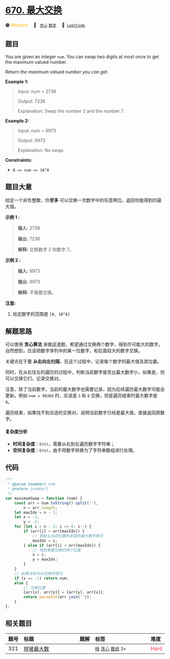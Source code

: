 # [670. 最大交换](https://leetcode.com/problems/maximum-swap)

🟠 <font color=#ffb800>Medium</font>&emsp; 🔖&ensp; [`贪心`](/tag/greedy.md) [`数学`](/tag/math.md)&emsp; 🔗&ensp;[`LeetCode`](https://leetcode.com/problems/maximum-swap)

## 题目

You are given an integer `num`. You can swap two digits at most once to get
the maximum valued number.

Return _the maximum valued number you can get_.

**Example 1:**

> Input: num = 2736
>
> Output: 7236
>
> Explanation: Swap the number 2 and the number 7.

**Example 2:**

> Input: num = 9973
>
> Output: 9973
>
> Explanation: No swap.

**Constraints:**

- `0 <= num <= 10^8`

## 题目大意

给定一个非负整数，你**至多** 可以交换一次数字中的任意两位。返回你能得到的最大值。

**示例 1 :**

> **输入:** 2736
>
> **输出:** 7236
>
> **解释:** 交换数字 2 和数字 7。

**示例 2 :**

> **输入:** 9973
>
> **输出:** 9973
>
> **解释:** 不需要交换。

**注意:**

1. 给定数字的范围是 `[0, 10^8]`

## 解题思路

可以使用 **贪心算法** 来做这道题，希望通过交换两个数字，得到尽可能大的数字。自然想到，应该把数字序列中的某一位数字，和后面较大的数字交换。

关键点在于要 **从右向左扫描**，在这个过程中，记录每个数字的最大值及其位置。

同时，在从右往左的遍历的过程中，判断当前数字是否比最大数字小，如果是，则可以交换它们，记录交换对。

注意，除了当前数字，当前的最大数字也需要记录，因为后续遍历最大数字可能会更新。例如 `num = 98368` 时，应该是 `3` 和 `8` 交换，但是遍历结束时最大数字是 `9`。

遍历结束，如果找不到合适的交换对，说明当前数字已经是最大值，直接返回原数字。

#### 复杂度分析

- **时间复杂度**：`O(n)`，需要从右到左遍历数字字符串；
- **空间复杂度**：`O(n)`，由于将数字转换为了字符串数组进行处理。

## 代码

```javascript
/**
 * @param {number} num
 * @return {number}
 */
var maximumSwap = function (num) {
	const arr = num.toString().split(''),
		n = arr.length;
	let maxIdx = n - 1;
	let x = -1,
		y = -1;
	for (let i = n - 2; i >= 0; i--) {
		if (arr[i] > arr[maxIdx]) {
			// 更新从当前位置到末尾的最大数字索引
			maxIdx = i;
		} else if (arr[i] < arr[maxIdx]) {
			// 找到需要交换的两个位置
			x = i;
			y = maxIdx;
		}
	}
	// 如果没有可以交换的情况
	if (x == -1) return num;
	else {
		// 交换位置
		[arr[x], arr[y]] = [arr[y], arr[x]];
		return parseInt(arr.join(''));
	}
};
```

## 相关题目

<!-- prettier-ignore -->
| 题号 | 标题 | 题解 | 标签 | 难度 |
| :------: | :------ | :------: | :------ | :------ |
| 321 | [拼接最大数](https://leetcode.com/problems/create-maximum-number) |  |  [`栈`](/tag/stack.md) [`贪心`](/tag/greedy.md) [`数组`](/tag/array.md) `2+` | <font color=#ff334b>Hard</font> |

<style>
.blue {
    background-color: #096dd9;
    padding: 0.25rem 0.5rem;
    margin: 0;
    font-size: 0.85em;
    border-radius: 3px;
    color: white;
    font-weight: 500;
}
table th:first-of-type { width: 10%; }
table th:nth-of-type(2) { width: 35%; }
table th:nth-of-type(3) { width: 10%; }
table th:nth-of-type(4) { width: 35%; }
table th:nth-of-type(5) { width: 10%; }
</style>

